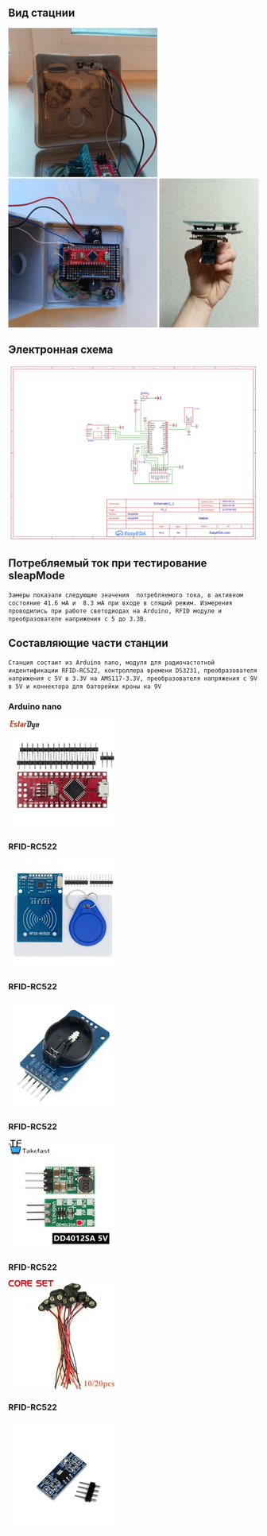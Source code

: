 ## Вид стацнии 
<img src="materials/station_type_1.jpg" width="300" height="300">
<img src="materials/station_type_2.jpg" width="300" height="300">
<img src="materials/station_type_3.jpg" width="200" height="300"> 

## Электронная схема 
!['Электронная схема'](materials/SCH_Schematic1_1_1-P1_1_2024-05-21.png)


## Потребляемый ток при тестирование sleapMode
    Замеры показали следующие значения  потребляемого тока, в активном состояние 41.6 мА и  8.3 мА при входе в спящий режим. Измерения проводились при работе светодиодах на Arduino, RFID модуле и преобразователе наприжения с 5 до 3.3В.  


## Составляющие части станции  
    Станция состаит из Arduino nano, модуля для радиочастотной индентификации RFID-RC522, контроллера времени DS3231, преобразователя наприжения с 5V в 3.3V на AMS117-3.3V, преобразователя напряжения с 9V в 5V и коннектора для баторейки кроны на 9V
  ### Arduino nano
   !['Электронная схема'](materials/items/U3ca0795e4da147f88e7a1c01e5ae4204k.jpg) 
  ### RFID-RC522
   !['Электронная схема'](materials/items/Udafbd1284b0743c18cbb84581f98baacq.jpg_220x220.webp)
  ### RFID-RC522
   !['Электронная схема'](materials/items/Udde6934478ac460790a60479288c4adb5.jpg_220x220.webp)
  ### RFID-RC522
   !['Электронная схема'](materials/items/A229d5507ce484144a1ad9e61a74567825.jpg_220x220.webp)
  ### RFID-RC522
   !['Электронная схема'](materials/items/U58a5bbc2b31e4f8d9af5a507410f35e1U.jpg_220x220.webp)
  ### RFID-RC522
   !['Электронная схема'](materials/items/U2aafc35a9f4c48389271e4281f24a97eN.jpg_220x220.webp)
 
